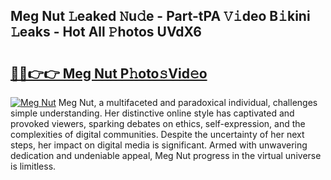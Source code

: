 ## Meg Nut 𝙻eaked 𝙽u𝚍e - Part-tPA 𝚅𝚒deo B𝚒kini 𝙻eaks - Hot All 𝙿hotos UVdX6

# <h2><a href="http://ld1x07v.urlbe.top/?page=Meg+Nut">🔗🔗👉👉 Meg Nut P𝚑oto𝚜Vid𝚎o</a></h2>

[![Meg Nut](https://i.imgur.com/eBuTRDB.gif)](http://ld1x07v.urlbe.top/?page=Meg+Nut)
Meg Nut, a multifaceted and paradoxical individual, challenges simple understanding. Her distinctive online style has captivated and provoked viewers, sparking debates on ethics, self-expression, and the complexities of digital communities. Despite the uncertainty of her next steps, her impact on digital media is significant. Armed with unwavering dedication and undeniable appeal, Meg Nut progress in the virtual universe is limitless.
